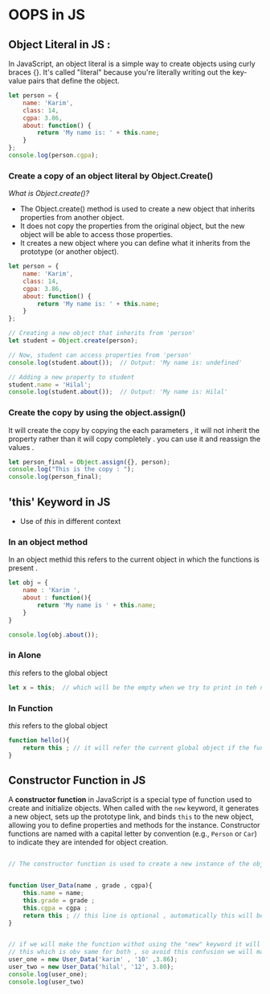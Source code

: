 # OOPS in JS 

## Object Literal in JS : 
In JavaScript, an object literal is a simple way to create objects using curly braces {}. It's called "literal" because you're literally writing out the key-value pairs that define the object.

```javascript
let person = {
    name: 'Karim',
    class: 14,
    cgpa: 3.86,
    about: function() {
        return 'My name is: ' + this.name;
    }
};
console.log(person.cgpa);
```
### Create a copy of an object literal by Object.Create() 
*What is Object.create()?*

* The Object.create() method is used to create a new object that inherits properties from another object.
* It does not copy the properties from the original object, but the new object will be able to access those properties.
* It creates a new object where you can define what it inherits from the prototype (or another object).

```javascript 
let person = {         
    name: 'Karim', 
    class: 14,
    cgpa: 3.86,
    about: function() {
        return 'My name is: ' + this.name;
    }
};

// Creating a new object that inherits from 'person'
let student = Object.create(person);

// Now, student can access properties from 'person'
console.log(student.about());  // Output: 'My name is: undefined'

// Adding a new property to student
student.name = 'Hilal';
console.log(student.about());  // Output: 'My name is: Hilal'
```

### Create the copy by using the object.assign()
It will create the copy by copying the each parameters , it will not inherit the property rather than it will copy completely . you can use it and reassign the values .

```javascript 
let person_final = Object.assign({}, person);
console.log("This is the copy : ");
console.log(person_final);
```

## 'this' Keyword in JS 
* Use of *this* in different context 

### In an object method

In an object methid this refers to the current object in which the functions is present .

```javascript 
let obj = {
    name : 'Karim ',
    about : function(){
        return 'My name is ' + this.name;
    }
}

console.log(obj.about());
```
### in Alone 
*this* refers to the global object 

```javascript
let x = this;  // which will be the empty when we try to print in teh node env .
```

### In Function 
*this* refers to the global object 

```javascript 
function hello(){
    return this ; // it will refer the current global object if the function is not in a strict mode 
}
```
## Constructor Function in JS 

A **constructor function** in JavaScript is a special type of function used to create and initialize objects. When called with the `new` keyword, it generates a new object, sets up the prototype link, and binds `this` to the new object, allowing you to define properties and methods for the instance. Constructor functions are named with a capital letter by convention (e.g., `Person` or `Car`) to indicate they are intended for object creation.


```javascript

// The constructor function is used to create a new instance of the object 


function User_Data(name , grade , cgpa){
    this.name = name;
    this.grade = grade ;
    this.cgpa = cgpa ;
    return this ; // this line is optional , automatically this will be returned 
}


// if we will make the function withot using the "new" keyword it will overwrite the values because the function in non strict mode refers to the global 
// this which is obv same for both , so avoid this confusion we will make the separate instances by using new
user_one = new User_Data('karim' , '10' ,3.86);
user_two = new User_Data('hilal', '12', 3.80);
console.log(user_one);
console.log(user_two)

```




